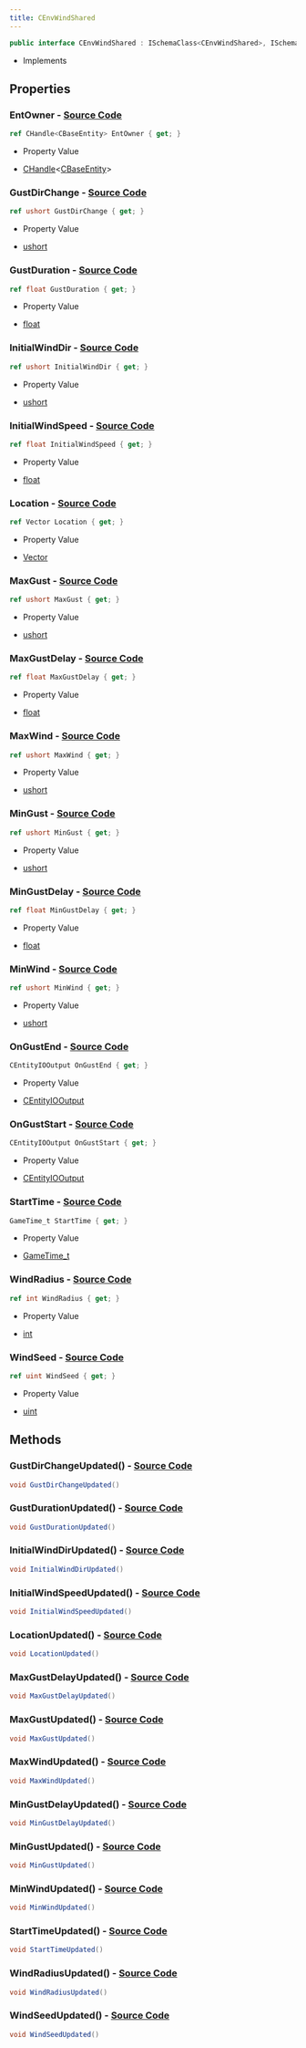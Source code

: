 ```yaml
---
title: CEnvWindShared
---
```


```csharp
public interface CEnvWindShared : ISchemaClass<CEnvWindShared>, ISchemaField, ISchemaClass, INativeHandle
```

- Implements

## Properties

### **EntOwner** - [Source Code](https://github.com/swiftly-solution/swiftlys2/blob/main/managed/src/SwiftlyS2.Generated/Schemas/Interfaces/CEnvWindShared.cs#L48)

```csharp
ref CHandle<CBaseEntity> EntOwner { get; }
```

- Property Value

- [CHandle](/docs/api/shared/natives/chandle-1)<[CBaseEntity](/docs/api/shared/schemadefinitions/cbaseentity)>

### **GustDirChange** - [Source Code](https://github.com/swiftly-solution/swiftlys2/blob/main/managed/src/SwiftlyS2.Generated/Schemas/Interfaces/CEnvWindShared.cs#L36)

```csharp
ref ushort GustDirChange { get; }
```

- Property Value

- [ushort](https://learn.microsoft.com/dotnet/api/system.uint16)

### **GustDuration** - [Source Code](https://github.com/swiftly-solution/swiftlys2/blob/main/managed/src/SwiftlyS2.Generated/Schemas/Interfaces/CEnvWindShared.cs#L34)

```csharp
ref float GustDuration { get; }
```

- Property Value

- [float](https://learn.microsoft.com/dotnet/api/system.single)

### **InitialWindDir** - [Source Code](https://github.com/swiftly-solution/swiftlys2/blob/main/managed/src/SwiftlyS2.Generated/Schemas/Interfaces/CEnvWindShared.cs#L38)

```csharp
ref ushort InitialWindDir { get; }
```

- Property Value

- [ushort](https://learn.microsoft.com/dotnet/api/system.uint16)

### **InitialWindSpeed** - [Source Code](https://github.com/swiftly-solution/swiftlys2/blob/main/managed/src/SwiftlyS2.Generated/Schemas/Interfaces/CEnvWindShared.cs#L40)

```csharp
ref float InitialWindSpeed { get; }
```

- Property Value

- [float](https://learn.microsoft.com/dotnet/api/system.single)

### **Location** - [Source Code](https://github.com/swiftly-solution/swiftlys2/blob/main/managed/src/SwiftlyS2.Generated/Schemas/Interfaces/CEnvWindShared.cs#L42)

```csharp
ref Vector Location { get; }
```

- Property Value

- [Vector](/docs/api/shared/natives/vector)

### **MaxGust** - [Source Code](https://github.com/swiftly-solution/swiftlys2/blob/main/managed/src/SwiftlyS2.Generated/Schemas/Interfaces/CEnvWindShared.cs#L28)

```csharp
ref ushort MaxGust { get; }
```

- Property Value

- [ushort](https://learn.microsoft.com/dotnet/api/system.uint16)

### **MaxGustDelay** - [Source Code](https://github.com/swiftly-solution/swiftlys2/blob/main/managed/src/SwiftlyS2.Generated/Schemas/Interfaces/CEnvWindShared.cs#L32)

```csharp
ref float MaxGustDelay { get; }
```

- Property Value

- [float](https://learn.microsoft.com/dotnet/api/system.single)

### **MaxWind** - [Source Code](https://github.com/swiftly-solution/swiftlys2/blob/main/managed/src/SwiftlyS2.Generated/Schemas/Interfaces/CEnvWindShared.cs#L22)

```csharp
ref ushort MaxWind { get; }
```

- Property Value

- [ushort](https://learn.microsoft.com/dotnet/api/system.uint16)

### **MinGust** - [Source Code](https://github.com/swiftly-solution/swiftlys2/blob/main/managed/src/SwiftlyS2.Generated/Schemas/Interfaces/CEnvWindShared.cs#L26)

```csharp
ref ushort MinGust { get; }
```

- Property Value

- [ushort](https://learn.microsoft.com/dotnet/api/system.uint16)

### **MinGustDelay** - [Source Code](https://github.com/swiftly-solution/swiftlys2/blob/main/managed/src/SwiftlyS2.Generated/Schemas/Interfaces/CEnvWindShared.cs#L30)

```csharp
ref float MinGustDelay { get; }
```

- Property Value

- [float](https://learn.microsoft.com/dotnet/api/system.single)

### **MinWind** - [Source Code](https://github.com/swiftly-solution/swiftlys2/blob/main/managed/src/SwiftlyS2.Generated/Schemas/Interfaces/CEnvWindShared.cs#L20)

```csharp
ref ushort MinWind { get; }
```

- Property Value

- [ushort](https://learn.microsoft.com/dotnet/api/system.uint16)

### **OnGustEnd** - [Source Code](https://github.com/swiftly-solution/swiftlys2/blob/main/managed/src/SwiftlyS2.Generated/Schemas/Interfaces/CEnvWindShared.cs#L46)

```csharp
CEntityIOOutput OnGustEnd { get; }
```

- Property Value

- [CEntityIOOutput](/docs/api/shared/schemadefinitions/centityiooutput)

### **OnGustStart** - [Source Code](https://github.com/swiftly-solution/swiftlys2/blob/main/managed/src/SwiftlyS2.Generated/Schemas/Interfaces/CEnvWindShared.cs#L44)

```csharp
CEntityIOOutput OnGustStart { get; }
```

- Property Value

- [CEntityIOOutput](/docs/api/shared/schemadefinitions/centityiooutput)

### **StartTime** - [Source Code](https://github.com/swiftly-solution/swiftlys2/blob/main/managed/src/SwiftlyS2.Generated/Schemas/Interfaces/CEnvWindShared.cs#L16)

```csharp
GameTime_t StartTime { get; }
```

- Property Value

- [GameTime_t](/docs/api/shared/schemadefinitions/gametime_t)

### **WindRadius** - [Source Code](https://github.com/swiftly-solution/swiftlys2/blob/main/managed/src/SwiftlyS2.Generated/Schemas/Interfaces/CEnvWindShared.cs#L24)

```csharp
ref int WindRadius { get; }
```

- Property Value

- [int](https://learn.microsoft.com/dotnet/api/system.int32)

### **WindSeed** - [Source Code](https://github.com/swiftly-solution/swiftlys2/blob/main/managed/src/SwiftlyS2.Generated/Schemas/Interfaces/CEnvWindShared.cs#L18)

```csharp
ref uint WindSeed { get; }
```

- Property Value

- [uint](https://learn.microsoft.com/dotnet/api/system.uint32)

## Methods

### **GustDirChangeUpdated()** - [Source Code](https://github.com/swiftly-solution/swiftlys2/blob/main/managed/src/SwiftlyS2.Generated/Schemas/Interfaces/CEnvWindShared.cs#L60)

```csharp
void GustDirChangeUpdated()
```

### **GustDurationUpdated()** - [Source Code](https://github.com/swiftly-solution/swiftlys2/blob/main/managed/src/SwiftlyS2.Generated/Schemas/Interfaces/CEnvWindShared.cs#L59)

```csharp
void GustDurationUpdated()
```

### **InitialWindDirUpdated()** - [Source Code](https://github.com/swiftly-solution/swiftlys2/blob/main/managed/src/SwiftlyS2.Generated/Schemas/Interfaces/CEnvWindShared.cs#L61)

```csharp
void InitialWindDirUpdated()
```

### **InitialWindSpeedUpdated()** - [Source Code](https://github.com/swiftly-solution/swiftlys2/blob/main/managed/src/SwiftlyS2.Generated/Schemas/Interfaces/CEnvWindShared.cs#L62)

```csharp
void InitialWindSpeedUpdated()
```

### **LocationUpdated()** - [Source Code](https://github.com/swiftly-solution/swiftlys2/blob/main/managed/src/SwiftlyS2.Generated/Schemas/Interfaces/CEnvWindShared.cs#L63)

```csharp
void LocationUpdated()
```

### **MaxGustDelayUpdated()** - [Source Code](https://github.com/swiftly-solution/swiftlys2/blob/main/managed/src/SwiftlyS2.Generated/Schemas/Interfaces/CEnvWindShared.cs#L58)

```csharp
void MaxGustDelayUpdated()
```

### **MaxGustUpdated()** - [Source Code](https://github.com/swiftly-solution/swiftlys2/blob/main/managed/src/SwiftlyS2.Generated/Schemas/Interfaces/CEnvWindShared.cs#L56)

```csharp
void MaxGustUpdated()
```

### **MaxWindUpdated()** - [Source Code](https://github.com/swiftly-solution/swiftlys2/blob/main/managed/src/SwiftlyS2.Generated/Schemas/Interfaces/CEnvWindShared.cs#L53)

```csharp
void MaxWindUpdated()
```

### **MinGustDelayUpdated()** - [Source Code](https://github.com/swiftly-solution/swiftlys2/blob/main/managed/src/SwiftlyS2.Generated/Schemas/Interfaces/CEnvWindShared.cs#L57)

```csharp
void MinGustDelayUpdated()
```

### **MinGustUpdated()** - [Source Code](https://github.com/swiftly-solution/swiftlys2/blob/main/managed/src/SwiftlyS2.Generated/Schemas/Interfaces/CEnvWindShared.cs#L55)

```csharp
void MinGustUpdated()
```

### **MinWindUpdated()** - [Source Code](https://github.com/swiftly-solution/swiftlys2/blob/main/managed/src/SwiftlyS2.Generated/Schemas/Interfaces/CEnvWindShared.cs#L52)

```csharp
void MinWindUpdated()
```

### **StartTimeUpdated()** - [Source Code](https://github.com/swiftly-solution/swiftlys2/blob/main/managed/src/SwiftlyS2.Generated/Schemas/Interfaces/CEnvWindShared.cs#L50)

```csharp
void StartTimeUpdated()
```

### **WindRadiusUpdated()** - [Source Code](https://github.com/swiftly-solution/swiftlys2/blob/main/managed/src/SwiftlyS2.Generated/Schemas/Interfaces/CEnvWindShared.cs#L54)

```csharp
void WindRadiusUpdated()
```

### **WindSeedUpdated()** - [Source Code](https://github.com/swiftly-solution/swiftlys2/blob/main/managed/src/SwiftlyS2.Generated/Schemas/Interfaces/CEnvWindShared.cs#L51)

```csharp
void WindSeedUpdated()
```

